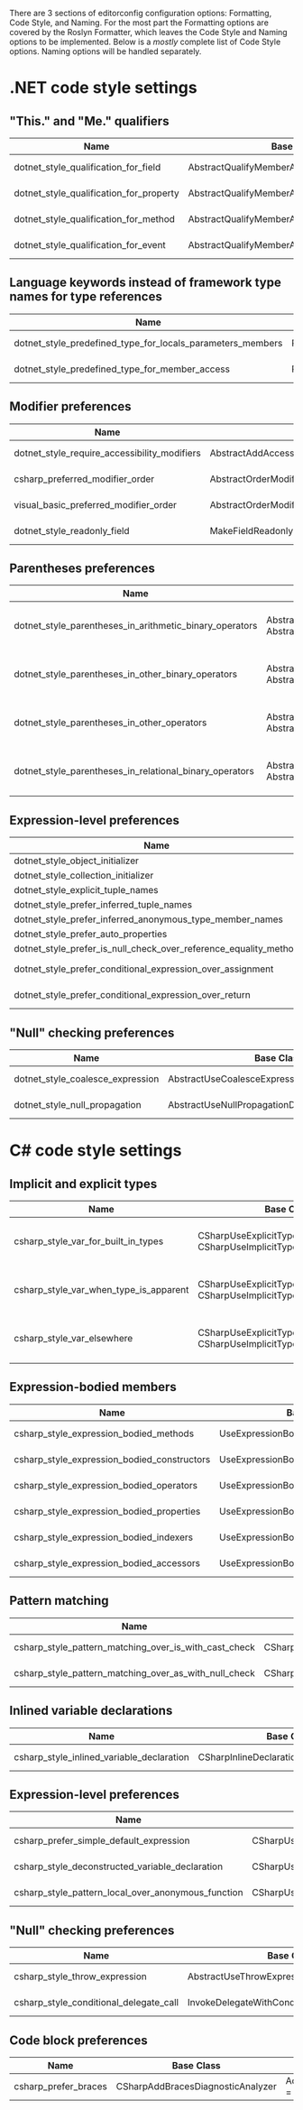 There are 3 sections of editorconfig configuration options: Formatting, Code Style, and Naming. For the most part the Formatting options are covered by the Roslyn Formatter, which leaves the Code Style and Naming options to be implemented. Below is a *mostly* complete list of Code Style options. Naming options will be handled separately.

# .NET code style settings

## "This." and "Me." qualifiers
Name | Base Class | Diagnostic 
-|-|-
dotnet_style_qualification_for_field | AbstractQualifyMemberAccessDiagnosticAnalyzer | AddQualificationDiagnosticId = "IDE0009"
dotnet_style_qualification_for_property |  AbstractQualifyMemberAccessDiagnosticAnalyzer | AddQualificationDiagnosticId = "IDE0009"
dotnet_style_qualification_for_method | AbstractQualifyMemberAccessDiagnosticAnalyzer | AddQualificationDiagnosticId = "IDE0009"
dotnet_style_qualification_for_event | AbstractQualifyMemberAccessDiagnosticAnalyzer | AddQualificationDiagnosticId = "IDE0009"

## Language keywords instead of framework type names for type references
Name | Base Class | Diagnostic 
-|-|-
dotnet_style_predefined_type_for_locals_parameters_members |  PreferFrameworkTypeDiagnosticAnalyzerBase | PreferBuiltInOrFrameworkTypeDiagnosticId = "IDE0049"
dotnet_style_predefined_type_for_member_access | PreferFrameworkTypeDiagnosticAnalyzerBase | PreferBuiltInOrFrameworkTypeDiagnosticId = "IDE0049"

## Modifier preferences
Name | Base Class | Diagnostic 
-|-|-
dotnet_style_require_accessibility_modifiers | AbstractAddAccessibilityModifiersDiagnosticAnalyzer | AddAccessibilityModifiersDiagnosticId = "IDE0040"
csharp_preferred_modifier_order | AbstractOrderModifiersDiagnosticAnalyzer | OrderModifiersDiagnosticId = "IDE0036"
visual_basic_preferred_modifier_order | AbstractOrderModifiersDiagnosticAnalyzer | OrderModifiersDiagnosticId = "IDE0036"
dotnet_style_readonly_field | MakeFieldReadonlyDiagnosticAnalyzer | MakeFieldReadonlyDiagnosticId = "IDE0044"

## Parentheses preferences
Name | Base Class | Diagnostic 
-|-|-
dotnet_style_parentheses_in_arithmetic_binary_operators | AbstractAddRequiredParenthesesDiagnosticAnalyzer<br>AbstractRemoveUnnecessaryParenthesesDiagnosticAnalyzer | AddRequiredParenthesesDiagnosticId = "IDE0048"<br>RemoveUnnecessaryParenthesesDiagnosticId = "IDE0047"
dotnet_style_parentheses_in_other_binary_operators | AbstractAddRequiredParenthesesDiagnosticAnalyzer<br>AbstractRemoveUnnecessaryParenthesesDiagnosticAnalyzer | AddRequiredParenthesesDiagnosticId = "IDE0048"<br>RemoveUnnecessaryParenthesesDiagnosticId = "IDE0047"
dotnet_style_parentheses_in_other_operators | AbstractAddRequiredParenthesesDiagnosticAnalyzer<br>AbstractRemoveUnnecessaryParenthesesDiagnosticAnalyzer | AddRequiredParenthesesDiagnosticId = "IDE0048"<br>RemoveUnnecessaryParenthesesDiagnosticId = "IDE0047"
dotnet_style_parentheses_in_relational_binary_operators | AbstractAddRequiredParenthesesDiagnosticAnalyzer<br>AbstractRemoveUnnecessaryParenthesesDiagnosticAnalyzer | AddRequiredParenthesesDiagnosticId = "IDE0048"<br>RemoveUnnecessaryParenthesesDiagnosticId = "IDE0047"

## Expression-level preferences
Name | Base Class | Diagnostic 
-|-|-
dotnet_style_object_initializer | AbstractUseObjectInitializerDiagnosticAnalyzer | UseObjectInitializerDiagnosticId = "IDE0017"
dotnet_style_collection_initializer | AbstractUseCollectionInitializerDiagnosticAnalyzer | UseCollectionInitializerDiagnosticId = "IDE0028"
dotnet_style_explicit_tuple_names | UseExplicitTupleNameDiagnosticAnalyzer | UseExplicitTupleNameDiagnosticId = "IDE0033"
dotnet_style_prefer_inferred_tuple_names | AbstractUseInferredMemberNameDiagnosticAnalyzer | UseInferredMemberNameDiagnosticId = "IDE0037"
dotnet_style_prefer_inferred_anonymous_type_member_names | AbstractUseInferredMemberNameDiagnosticAnalyzer | UseInferredMemberNameDiagnosticId = "IDE0037"
dotnet_style_prefer_auto_properties | AbstractUseAutoPropertyAnalyzer | UseAutoPropertyDiagnosticId = "IDE0032"
dotnet_style_prefer_is_null_check_over_reference_equality_method | AbstractUseIsNullCheckForReferenceEqualsDiagnosticAnalyzer | UseIsNullCheckDiagnosticId = "IDE0041"
dotnet_style_prefer_conditional_expression_over_assignment | AbstractUseConditionalExpressionForAssignmentDiagnosticAnalyzer | UseConditionalExpressionForAssignmentDiagnosticId = "IDE0045"
dotnet_style_prefer_conditional_expression_over_return | AbstractUseConditionalExpressionForReturnDiagnosticAnalyzer | UseConditionalExpressionForReturnDiagnosticId = "IDE0046"

## "Null" checking preferences
Name | Base Class | Diagnostic 
-|-|-
dotnet_style_coalesce_expression | AbstractUseCoalesceExpressionDiagnosticAnalyzer | UseCoalesceExpressionDiagnosticId = "IDE0029"
dotnet_style_null_propagation | AbstractUseNullPropagationDiagnosticAnalyzer | UseNullPropagationDiagnosticId = "IDE0031"

# C# code style settings

## Implicit and explicit types
Name | Base Class | Diagnostic 
-|-|-
csharp_style_var_for_built_in_types | CSharpUseExplicitTypeDiagnosticAnalyzer<br>CSharpUseImplicitTypeDiagnosticAnalyzer | UseExplicitTypeDiagnosticId = "IDE0008"<br>UseImplicitTypeDiagnosticId = "IDE0007"
csharp_style_var_when_type_is_apparent | CSharpUseExplicitTypeDiagnosticAnalyzer<br>CSharpUseImplicitTypeDiagnosticAnalyzer | UseExplicitTypeDiagnosticId = "IDE0008"<br>UseImplicitTypeDiagnosticId = "IDE0007"
csharp_style_var_elsewhere | CSharpUseExplicitTypeDiagnosticAnalyzer<br>CSharpUseImplicitTypeDiagnosticAnalyzer | UseExplicitTypeDiagnosticId = "IDE0008"<br>UseImplicitTypeDiagnosticId = "IDE0007"

## Expression-bodied members
Name | Base Class | Diagnostic 
-|-|-
csharp_style_expression_bodied_methods | UseExpressionBodyForMethodsHelper | UseExpressionBodyForMethodsDiagnosticId = "IDE0022"
csharp_style_expression_bodied_constructors | UseExpressionBodyForConstructorsHelper | UseExpressionBodyForConstructorsDiagnosticId = "IDE0021"
csharp_style_expression_bodied_operators | UseExpressionBodyForOperatorsHelper | UseExpressionBodyForOperatorsDiagnosticId = "IDE0024"
csharp_style_expression_bodied_properties | UseExpressionBodyForPropertiesHelper | UseExpressionBodyForPropertiesDiagnosticId = "IDE0025"
csharp_style_expression_bodied_indexers | UseExpressionBodyForIndexersHelper | UseExpressionBodyForIndexersDiagnosticId = "IDE0026"
csharp_style_expression_bodied_accessors | UseExpressionBodyForAccessorsHelper | UseExpressionBodyForAccessorsDiagnosticId = "IDE0027"

## Pattern matching
Name | Base Class | Diagnostic 
-|-|-
csharp_style_pattern_matching_over_is_with_cast_check | CSharpIsAndCastCheckDiagnosticAnalyzer | InlineIsTypeCheckId = "IDE0020"
csharp_style_pattern_matching_over_as_with_null_check | CSharpAsAndNullCheckDiagnosticAnalyzer | InlineAsTypeCheckId = "IDE0019"

## Inlined variable declarations
Name | Base Class | Diagnostic 
-|-|-
csharp_style_inlined_variable_declaration | CSharpInlineDeclarationDiagnosticAnalyzer | InlineDeclarationDiagnosticId = "IDE0018"

## Expression-level preferences
Name | Base Class | Diagnostic 
-|-|-
csharp_prefer_simple_default_expression | CSharpUseDefaultLiteralDiagnosticAnalyzer | UseDefaultLiteralDiagnosticId = "IDE0034"
csharp_style_deconstructed_variable_declaration | CSharpUseDeconstructionDiagnosticAnalyzer | UseDeconstructionDiagnosticId = "IDE0042"
csharp_style_pattern_local_over_anonymous_function | CSharpUseLocalFunctionDiagnosticAnalyzer | UseLocalFunctionDiagnosticId = "IDE0039"

## "Null" checking preferences
Name | Base Class | Diagnostic 
-|-|-
csharp_style_throw_expression | AbstractUseThrowExpressionDiagnosticAnalyzer | UseThrowExpressionDiagnosticId = "IDE0016"
csharp_style_conditional_delegate_call | InvokeDelegateWithConditionalAccessAnalyzer | InvokeDelegateWithConditionalAccessId = "IDE1005"

## Code block preferences
Name | Base Class | Diagnostic 
-|-|-
csharp_prefer_braces | CSharpAddBracesDiagnosticAnalyzer | AddBracesDiagnosticId = "IDE0011"